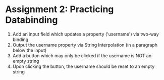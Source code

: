 # Assignment 2: Practicing Databinding

1. Add an input field which updates a property ('username') via two-way binding
2. Output the username property via String Interpolation (in a paragraph below the input)
3. Add a button which may only be clicked if the username is NOT an empty string
4. Upon clicking the button, the username should be reset to an empty string
